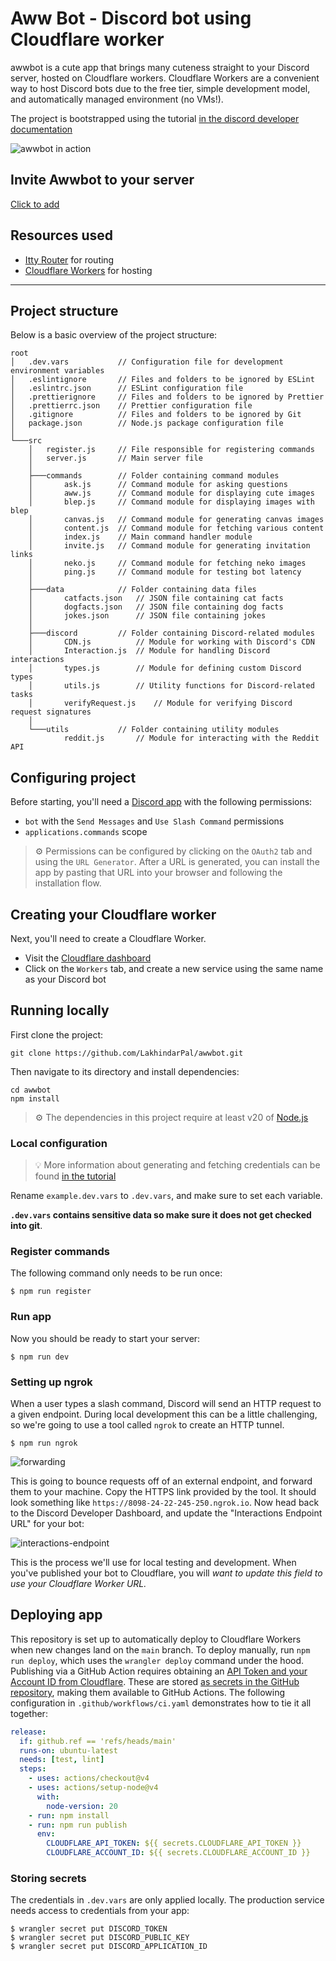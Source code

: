 # Aww Bot - Discord bot using Cloudflare worker

awwbot is a cute app that brings many cuteness straight to your Discord server, hosted on Cloudflare workers. Cloudflare Workers are a convenient way to host Discord bots due to the free tier, simple development model, and automatically managed environment (no VMs!).

The project is bootstrapped using the tutorial [in the discord developer documentation](https://discord.com/developers/docs/tutorials/hosting-on-cloudflare-workers)

![awwbot in action](https://user-images.githubusercontent.com/534619/157503404-a6c79d1b-f0d0-40c2-93cb-164f9df7c138.gif)

## Invite Awwbot to your server
[Click to add](https://bit.ly/awwbot)

## Resources used

- [Itty Router](https://npm.io/itty-router) for routing 
- [Cloudflare Workers](https://workers.cloudflare.com/) for hosting

---

## Project structure

Below is a basic overview of the project structure:

```
root
│   .dev.vars           // Configuration file for development environment variables
│   .eslintignore       // Files and folders to be ignored by ESLint
│   .eslintrc.json      // ESLint configuration file
│   .prettierignore     // Files and folders to be ignored by Prettier
│   .prettierrc.json    // Prettier configuration file
│   .gitignore          // Files and folders to be ignored by Git
│   package.json        // Node.js package configuration file
│
└───src
    │   register.js     // File responsible for registering commands
    │   server.js       // Main server file
    │
    ├───commands        // Folder containing command modules
    │       ask.js      // Command module for asking questions
    │       aww.js      // Command module for displaying cute images
    │       blep.js     // Command module for displaying images with blep
    │       canvas.js   // Command module for generating canvas images
    │       content.js  // Command module for fetching various content
    │       index.js    // Main command handler module
    │       invite.js   // Command module for generating invitation links
    │       neko.js     // Command module for fetching neko images
    │       ping.js     // Command module for testing bot latency
    │
    ├───data            // Folder containing data files
    │       catfacts.json   // JSON file containing cat facts
    │       dogfacts.json   // JSON file containing dog facts
    │       jokes.json      // JSON file containing jokes
    │
    ├───discord         // Folder containing Discord-related modules
    │       CDN.js          // Module for working with Discord's CDN
    │       Interaction.js  // Module for handling Discord interactions
    │       types.js        // Module for defining custom Discord types
    │       utils.js        // Utility functions for Discord-related tasks
    │       verifyRequest.js    // Module for verifying Discord request signatures
    │
    └───utils           // Folder containing utility modules
            reddit.js       // Module for interacting with the Reddit API
```

## Configuring project

Before starting, you'll need a [Discord app](https://discord.com/developers/applications) with the following permissions:

- `bot` with the `Send Messages` and `Use Slash Command` permissions
- `applications.commands` scope

> ⚙️ Permissions can be configured by clicking on the `OAuth2` tab and using the `URL Generator`. After a URL is generated, you can install the app by pasting that URL into your browser and following the installation flow.

## Creating your Cloudflare worker

Next, you'll need to create a Cloudflare Worker.

- Visit the [Cloudflare dashboard](https://dash.cloudflare.com/)
- Click on the `Workers` tab, and create a new service using the same name as your Discord bot

## Running locally

First clone the project:

```
git clone https://github.com/LakhindarPal/awwbot.git
```

Then navigate to its directory and install dependencies:

```
cd awwbot
npm install
```

> ⚙️ The dependencies in this project require at least v20 of [Node.js](https://nodejs.org/en/)

### Local configuration

> 💡 More information about generating and fetching credentials can be found [in the tutorial](https://discord.com/developers/docs/tutorials/hosting-on-cloudflare-workers#storing-secrets)

Rename `example.dev.vars` to `.dev.vars`, and make sure to set each variable.

**`.dev.vars` contains sensitive data so make sure it does not get checked into git**.

### Register commands

The following command only needs to be run once:

```
$ npm run register
```

### Run app

Now you should be ready to start your server:

```
$ npm run dev
```

### Setting up ngrok

When a user types a slash command, Discord will send an HTTP request to a given endpoint. During local development this can be a little challenging, so we're going to use a tool called `ngrok` to create an HTTP tunnel.

```
$ npm run ngrok
```

![forwarding](https://user-images.githubusercontent.com/534619/157511497-19c8cef7-c349-40ec-a9d3-4bc0147909b0.png)

This is going to bounce requests off of an external endpoint, and forward them to your machine. Copy the HTTPS link provided by the tool. It should look something like `https://8098-24-22-245-250.ngrok.io`. Now head back to the Discord Developer Dashboard, and update the "Interactions Endpoint URL" for your bot:

![interactions-endpoint](https://user-images.githubusercontent.com/534619/157510959-6cf0327a-052a-432c-855b-c662824f15ce.png)

This is the process we'll use for local testing and development. When you've published your bot to Cloudflare, you will _want to update this field to use your Cloudflare Worker URL._

## Deploying app

This repository is set up to automatically deploy to Cloudflare Workers when new changes land on the `main` branch. To deploy manually, run `npm run deploy`, which uses the `wrangler deploy` command under the hood. Publishing via a GitHub Action requires obtaining an [API Token and your Account ID from Cloudflare](https://developers.cloudflare.com/workers/wrangler/cli-wrangler/authentication/#generate-tokens). These are stored [as secrets in the GitHub repository](https://docs.github.com/en/actions/security-guides/encrypted-secrets#creating-encrypted-secrets-for-a-repository), making them available to GitHub Actions. The following configuration in `.github/workflows/ci.yaml` demonstrates how to tie it all together:

```yaml
release:
  if: github.ref == 'refs/heads/main'
  runs-on: ubuntu-latest
  needs: [test, lint]
  steps:
    - uses: actions/checkout@v4
    - uses: actions/setup-node@v4
      with:
        node-version: 20
    - run: npm install
    - run: npm run publish
      env:
        CLOUDFLARE_API_TOKEN: ${{ secrets.CLOUDFLARE_API_TOKEN }}
        CLOUDFLARE_ACCOUNT_ID: ${{ secrets.CLOUDFLARE_ACCOUNT_ID }}
```

### Storing secrets

The credentials in `.dev.vars` are only applied locally. The production service needs access to credentials from your app:

```
$ wrangler secret put DISCORD_TOKEN
$ wrangler secret put DISCORD_PUBLIC_KEY
$ wrangler secret put DISCORD_APPLICATION_ID
```